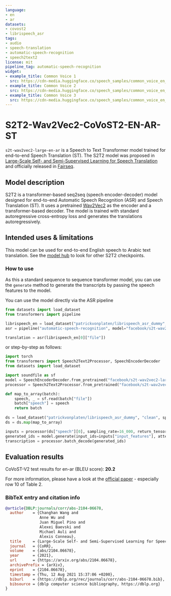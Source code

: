 ```yaml
---
language:
- en
- ar
datasets:
- covost2
- librispeech_asr
tags:
- audio
- speech-translation
- automatic-speech-recognition
- speech2text2
license: mit
pipeline_tag: automatic-speech-recognition
widget:
- example_title: Common Voice 1
  src: https://cdn-media.huggingface.co/speech_samples/common_voice_en_18301577.mp3
- example_title: Common Voice 2
  src: https://cdn-media.huggingface.co/speech_samples/common_voice_en_99987.mp3
- example_title: Common Voice 3
  src: https://cdn-media.huggingface.co/speech_samples/common_voice_en_99988.mp3
---
```



# S2T2-Wav2Vec2-CoVoST2-EN-AR-ST

`s2t-wav2vec2-large-en-ar` is a Speech to Text Transformer model trained for end-to-end Speech Translation (ST).
The S2T2 model was proposed in [Large-Scale Self- and Semi-Supervised Learning for Speech Translation](https://arxiv.org/pdf/2104.06678.pdf) and officially released in
[Fairseq](https://github.com/pytorch/fairseq/blob/6f847c8654d56b4d1b1fbacec027f47419426ddb/fairseq/models/wav2vec/wav2vec2_asr.py#L266).


## Model description

S2T2 is a transformer-based seq2seq (speech encoder-decoder) model designed for end-to-end Automatic Speech Recognition (ASR) and Speech
Translation (ST). It uses a pretrained [Wav2Vec2](https://huggingface.co/transformers/model_doc/wav2vec2.html) as the encoder and a transformer-based decoder. The model is trained with standard autoregressive cross-entropy loss and generates the translations autoregressively.

## Intended uses & limitations

This model can be used for end-to-end English speech to Arabic text translation.
See the [model hub](https://huggingface.co/models?filter=speech2text2) to look for other S2T2 checkpoints.


### How to use

As this a standard sequence to sequence transformer model, you can use the `generate` method to generate the
transcripts by passing the speech features to the model.

You can use the model directly via the ASR pipeline

```python
from datasets import load_dataset
from transformers import pipeline

librispeech_en = load_dataset("patrickvonplaten/librispeech_asr_dummy", "clean", split="validation")
asr = pipeline("automatic-speech-recognition", model="facebook/s2t-wav2vec2-large-en-ar", feature_extractor="facebook/s2t-wav2vec2-large-en-ar")

translation = asr(librispeech_en[0]["file"])
```

or step-by-step as follows:

```python
import torch
from transformers import Speech2Text2Processor, SpeechEncoderDecoder
from datasets import load_dataset

import soundfile as sf
model = SpeechEncoderDecoder.from_pretrained("facebook/s2t-wav2vec2-large-en-ar")
processor = Speech2Text2Processor.from_pretrained("facebook/s2t-wav2vec2-large-en-ar")

def map_to_array(batch):
    speech, _ = sf.read(batch["file"])
    batch["speech"] = speech
    return batch
    
ds = load_dataset("patrickvonplaten/librispeech_asr_dummy", "clean", split="validation")
ds = ds.map(map_to_array)

inputs = processor(ds["speech"][0], sampling_rate=16_000, return_tensors="pt")
generated_ids = model.generate(input_ids=inputs["input_features"], attention_mask=inputs["attention_mask"])
transcription = processor.batch_decode(generated_ids)
```

## Evaluation results

CoVoST-V2 test results for en-ar (BLEU score): **20.2**

For more information, please have a look at the [official paper](https://arxiv.org/pdf/2104.06678.pdf) - especially row 10 of Table 2.

### BibTeX entry and citation info

```bibtex
@article{DBLP:journals/corr/abs-2104-06678,
  author    = {Changhan Wang and
               Anne Wu and
               Juan Miguel Pino and
               Alexei Baevski and
               Michael Auli and
               Alexis Conneau},
  title     = {Large-Scale Self- and Semi-Supervised Learning for Speech Translation},
  journal   = {CoRR},
  volume    = {abs/2104.06678},
  year      = {2021},
  url       = {https://arxiv.org/abs/2104.06678},
  archivePrefix = {arXiv},
  eprint    = {2104.06678},
  timestamp = {Thu, 12 Aug 2021 15:37:06 +0200},
  biburl    = {https://dblp.org/rec/journals/corr/abs-2104-06678.bib},
  bibsource = {dblp computer science bibliography, https://dblp.org}
}

```
